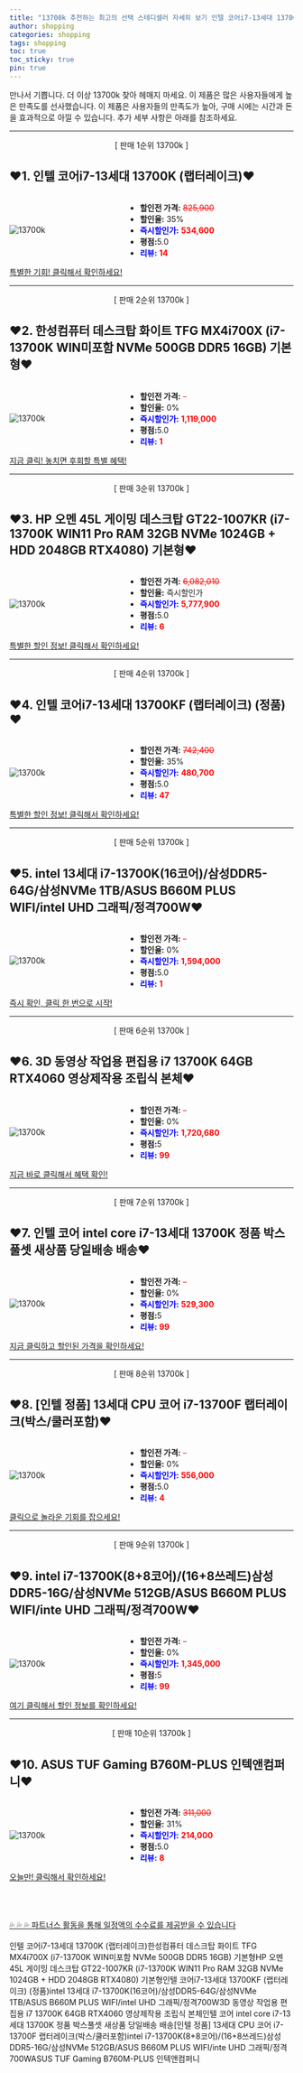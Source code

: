 ```yaml
---
title: "13700k 추천하는 최고의 선택 스테디셀러 자세히 보기 인텔 코어i7-13세대 13700K (랩터레이크)"
author: shopping
categories: shopping
tags: shopping
toc: true
toc_sticky: true
pin: true
---
```

만나서 기쁩니다. 더 이상 13700k 찾아 헤매지 마세요. 이 제품은 많은 사용자들에게 높은 만족도를 선사했습니다. 이 제품은 사용자들의 만족도가 높아, 구매 시에는 시간과 돈을 효과적으로 아낄 수 있습니다. 추가 세부 사항은 아래를 참조하세요.

---
<p class="toplist" style="margin: 0 auto; display: block; width: fit-content;">[ 판매 1순위 13700k ]</p>

<h2><strong>❤️1. 인텔 코어i7-13세대 13700K (랩터레이크)❤️</strong></h2>

<div style="display: flex; align-items: center;">
    <div style="flex: 0.4;">
        <img src="https://thumbnail9.coupangcdn.com/thumbnails/remote/230x230ex/image/vendor_inventory/6a89/799d5f889a7c176111755335eefe30197cadf150f768bc0a0e5eebb9eef8.jpg" alt="13700k" style="max-width: 100%;">
    </div>
    <div style="flex: 0.6; margin-left: 10px;">
        <ul>
            <li><strong>할인전 가격:</strong> <del style="color: red;">825,900</del></li>
            <li><strong>할인율:</strong> 35%</li>
            <li><span style='color:blue'><strong>즉시할인가:</strong></span> <span style='color:red'><strong>534,600</strong></span></li>
            <li><strong>평점:</strong>5.0</li>
            <li><span style='color:blue'><strong>리뷰:</strong></span> <span style='color:red'><strong>14</strong></span></li>
        </ul>
    </div>
</div>
<div class="center">
    <a href="https://William4Davisa.github.io?lptag=AF9450613&subid=githubio&pageKey=7385355434&traceid=V0-153&itemId=16405663718&vendorItemId=83609637626" class="myButton">
        특별한 기회! 클릭해서 확인하세요!
    </a>
</div>


---
<p class="toplist" style="margin: 0 auto; display: block; width: fit-content;">[ 판매 2순위 13700k ]</p>

<h2><strong>❤️2. 한성컴퓨터 데스크탑 화이트 TFG MX4i700X (i7-13700K WIN미포함 NVMe 500GB DDR5 16GB) 기본형❤️</strong></h2>

<div style="display: flex; align-items: center;">
    <div style="flex: 0.4;">
        <img src="https://thumbnail7.coupangcdn.com/thumbnails/remote/230x230ex/image/retail/images/2221467268755972-66f7ad78-8562-47f0-aca1-a8f9005aca54.jpg" alt="13700k" style="max-width: 100%;">
    </div>
    <div style="flex: 0.6; margin-left: 10px;">
        <ul>
            <li><strong>할인전 가격:</strong> <del style="color: red;">-</del></li>
            <li><strong>할인율:</strong> 0%</li>
            <li><span style='color:blue'><strong>즉시할인가:</strong></span> <span style='color:red'><strong>1,119,000</strong></span></li>
            <li><strong>평점:</strong>5.0</li>
            <li><span style='color:blue'><strong>리뷰:</strong></span> <span style='color:red'><strong>1</strong></span></li>
        </ul>
    </div>
</div>
<div class="center">
    <a href="https://William4Davisa.github.io?lptag=AF9450613&subid=githubio&pageKey=7662446903&traceid=V0-153&itemId=20417759908&vendorItemId=87499503188" class="myButton">
        지금 클릭! 놓치면 후회할 특별 혜택!
    </a>
</div>


---
<p class="toplist" style="margin: 0 auto; display: block; width: fit-content;">[ 판매 3순위 13700k ]</p>

<h2><strong>❤️3. HP 오멘 45L 게이밍 데스크탑 GT22-1007KR (i7-13700K WIN11 Pro RAM 32GB NVMe 1024GB + HDD 2048GB RTX4080) 기본형❤️</strong></h2>

<div style="display: flex; align-items: center;">
    <div style="flex: 0.4;">
        <img src="https://thumbnail6.coupangcdn.com/thumbnails/remote/230x230ex/image/rs_quotation_api/lb8xmaac/cc635ea855424d2a82f63b1ea7593b5f.jpg" alt="13700k" style="max-width: 100%;">
    </div>
    <div style="flex: 0.6; margin-left: 10px;">
        <ul>
            <li><strong>할인전 가격:</strong> <del style="color: red;">6,082,010</del></li>
            <li><strong>할인율:</strong> 즉시할인가</li>
            <li><span style='color:blue'><strong>즉시할인가:</strong></span> <span style='color:red'><strong>5,777,900</strong></span></li>
            <li><strong>평점:</strong>5.0</li>
            <li><span style='color:blue'><strong>리뷰:</strong></span> <span style='color:red'><strong>6</strong></span></li>
        </ul>
    </div>
</div>
<div class="center">
    <a href="https://William4Davisa.github.io?lptag=AF9450613&subid=githubio&pageKey=7028666150&traceid=V0-153&itemId=17338056030&vendorItemId=84508620239" class="myButton">
        특별한 할인 정보! 클릭해서 확인하세요!
    </a>
</div>


---
<p class="toplist" style="margin: 0 auto; display: block; width: fit-content;">[ 판매 4순위 13700k ]</p>

<h2><strong>❤️4. 인텔 코어i7-13세대 13700KF (랩터레이크) (정품)❤️</strong></h2>

<div style="display: flex; align-items: center;">
    <div style="flex: 0.4;">
        <img src="https://thumbnail7.coupangcdn.com/thumbnails/remote/230x230ex/image/vendor_inventory/0220/ddcdfe782e37f48396377cc906b1ddf5011b4aa4daccde14800f27d8dc56.jpg" alt="13700k" style="max-width: 100%;">
    </div>
    <div style="flex: 0.6; margin-left: 10px;">
        <ul>
            <li><strong>할인전 가격:</strong> <del style="color: red;">742,400</del></li>
            <li><strong>할인율:</strong> 35%</li>
            <li><span style='color:blue'><strong>즉시할인가:</strong></span> <span style='color:red'><strong>480,700</strong></span></li>
            <li><strong>평점:</strong>5.0</li>
            <li><span style='color:blue'><strong>리뷰:</strong></span> <span style='color:red'><strong>47</strong></span></li>
        </ul>
    </div>
</div>
<div class="center">
    <a href="https://William4Davisa.github.io?lptag=AF9450613&subid=githubio&pageKey=6865121561&traceid=V0-153&itemId=16406651541&vendorItemId=83608500925" class="myButton">
        특별한 할인 정보! 클릭해서 확인하세요!
    </a>
</div>


---
<p class="toplist" style="margin: 0 auto; display: block; width: fit-content;">[ 판매 5순위 13700k ]</p>

<h2><strong>❤️5. intel 13세대 i7-13700K(16코어)/삼성DDR5-64G/삼성NVMe 1TB/ASUS B660M PLUS WIFI/intel UHD 그래픽/정격700W❤️</strong></h2>

<div style="display: flex; align-items: center;">
    <div style="flex: 0.4;">
        <img src="https://thumbnail6.coupangcdn.com/thumbnails/remote/230x230ex/image/vendor_inventory/b645/384223c5998ca474796a28e48266554c12f2b9bd33a54a74ac4fa6513d49.jpg" alt="13700k" style="max-width: 100%;">
    </div>
    <div style="flex: 0.6; margin-left: 10px;">
        <ul>
            <li><strong>할인전 가격:</strong> <del style="color: red;">-</del></li>
            <li><strong>할인율:</strong> 0%</li>
            <li><span style='color:blue'><strong>즉시할인가:</strong></span> <span style='color:red'><strong>1,594,000</strong></span></li>
            <li><strong>평점:</strong>5.0</li>
            <li><span style='color:blue'><strong>리뷰:</strong></span> <span style='color:red'><strong>1</strong></span></li>
        </ul>
    </div>
</div>
<div class="center">
    <a href="https://William4Davisa.github.io?lptag=AF9450613&subid=githubio&pageKey=7149123833&traceid=V0-153&itemId=17969913914&vendorItemId=85127166702" class="myButton">
        즉시 확인, 클릭 한 번으로 시작!
    </a>
</div>


---
<p class="toplist" style="margin: 0 auto; display: block; width: fit-content;">[ 판매 6순위 13700k ]</p>

<h2><strong>❤️6. 3D 동영상 작업용 편집용 i7 13700K 64GB RTX4060 영상제작용 조립식 본체❤️</strong></h2>

<div style="display: flex; align-items: center;">
    <div style="flex: 0.4;">
        <img src="https://thumbnail10.coupangcdn.com/thumbnails/remote/230x230ex/image/vendor_inventory/2016/5ea4ff71bdbb1d3e1a00cfea7e77ca851d33e086198760a9d04485e21c45.jpg" alt="13700k" style="max-width: 100%;">
    </div>
    <div style="flex: 0.6; margin-left: 10px;">
        <ul>
            <li><strong>할인전 가격:</strong> <del style="color: red;">-</del></li>
            <li><strong>할인율:</strong> 0%</li>
            <li><span style='color:blue'><strong>즉시할인가:</strong></span> <span style='color:red'><strong>1,720,680</strong></span></li>
            <li><strong>평점:</strong>5</li>
            <li><span style='color:blue'><strong>리뷰:</strong></span> <span style='color:red'><strong>99</strong></span></li>
        </ul>
    </div>
</div>
<div class="center">
    <a href="https://William4Davisa.github.io?lptag=AF9450613&subid=githubio&pageKey=7325677988&traceid=V0-153&itemId=18797388774&vendorItemId=85928265159" class="myButton">
        지금 바로 클릭해서 혜택 확인!
    </a>
</div>


---
<p class="toplist" style="margin: 0 auto; display: block; width: fit-content;">[ 판매 7순위 13700k ]</p>

<h2><strong>❤️7. 인텔 코어 intel core i7-13세대 13700K 정품 박스풀셋 새상품 당일배송 배송❤️</strong></h2>

<div style="display: flex; align-items: center;">
    <div style="flex: 0.4;">
        <img src="https://thumbnail9.coupangcdn.com/thumbnails/remote/230x230ex/image/vendor_inventory/2212/46de604d2c551944df6088bd329e4c2808da974ac92ff7a72093131e6c2d.jpg" alt="13700k" style="max-width: 100%;">
    </div>
    <div style="flex: 0.6; margin-left: 10px;">
        <ul>
            <li><strong>할인전 가격:</strong> <del style="color: red;">-</del></li>
            <li><strong>할인율:</strong> 0%</li>
            <li><span style='color:blue'><strong>즉시할인가:</strong></span> <span style='color:red'><strong>529,300</strong></span></li>
            <li><strong>평점:</strong>5</li>
            <li><span style='color:blue'><strong>리뷰:</strong></span> <span style='color:red'><strong>99</strong></span></li>
        </ul>
    </div>
</div>
<div class="center">
    <a href="https://William4Davisa.github.io?lptag=AF9450613&subid=githubio&pageKey=7816009334&traceid=V0-153&itemId=21214842196&vendorItemId=90544292812" class="myButton">
        지금 클릭하고 할인된 가격을 확인하세요!
    </a>
</div>


---
<p class="toplist" style="margin: 0 auto; display: block; width: fit-content;">[ 판매 8순위 13700k ]</p>

<h2><strong>❤️8. [인텔 정품] 13세대 CPU 코어 i7-13700F 랩터레이크(박스/쿨러포함)❤️</strong></h2>

<div style="display: flex; align-items: center;">
    <div style="flex: 0.4;">
        <img src="https://thumbnail7.coupangcdn.com/thumbnails/remote/230x230ex/image/vendor_inventory/fda0/93e65ed9f2d5d6a8edbebffc5176c7155f33f93946babf09408de627c183.jpg" alt="13700k" style="max-width: 100%;">
    </div>
    <div style="flex: 0.6; margin-left: 10px;">
        <ul>
            <li><strong>할인전 가격:</strong> <del style="color: red;">-</del></li>
            <li><strong>할인율:</strong> 0%</li>
            <li><span style='color:blue'><strong>즉시할인가:</strong></span> <span style='color:red'><strong>556,000</strong></span></li>
            <li><strong>평점:</strong>5.0</li>
            <li><span style='color:blue'><strong>리뷰:</strong></span> <span style='color:red'><strong>4</strong></span></li>
        </ul>
    </div>
</div>
<div class="center">
    <a href="https://William4Davisa.github.io?lptag=AF9450613&subid=githubio&pageKey=7584322596&traceid=V0-153&itemId=20027294792&vendorItemId=87021911200" class="myButton">
        클릭으로 놀라운 기회를 잡으세요!
    </a>
</div>


---
<p class="toplist" style="margin: 0 auto; display: block; width: fit-content;">[ 판매 9순위 13700k ]</p>

<h2><strong>❤️9. intel i7-13700K(8+8코어)/(16+8쓰레드)삼성DDR5-16G/삼성NVMe 512GB/ASUS B660M PLUS WIFI/inte UHD 그래픽/정격700W❤️</strong></h2>

<div style="display: flex; align-items: center;">
    <div style="flex: 0.4;">
        <img src="https://thumbnail6.coupangcdn.com/thumbnails/remote/230x230ex/image/vendor_inventory/b645/384223c5998ca474796a28e48266554c12f2b9bd33a54a74ac4fa6513d49.jpg" alt="13700k" style="max-width: 100%;">
    </div>
    <div style="flex: 0.6; margin-left: 10px;">
        <ul>
            <li><strong>할인전 가격:</strong> <del style="color: red;">-</del></li>
            <li><strong>할인율:</strong> 0%</li>
            <li><span style='color:blue'><strong>즉시할인가:</strong></span> <span style='color:red'><strong>1,345,000</strong></span></li>
            <li><strong>평점:</strong>5</li>
            <li><span style='color:blue'><strong>리뷰:</strong></span> <span style='color:red'><strong>99</strong></span></li>
        </ul>
    </div>
</div>
<div class="center">
    <a href="https://William4Davisa.github.io?lptag=AF9450613&subid=githubio&pageKey=7149129396&traceid=V0-153&itemId=17969940539&vendorItemId=85127193399" class="myButton">
        여기 클릭해서 할인 정보를 확인하세요!
    </a>
</div>


---
<p class="toplist" style="margin: 0 auto; display: block; width: fit-content;">[ 판매 10순위 13700k ]</p>

<h2><strong>❤️10. ASUS TUF Gaming B760M-PLUS 인텍앤컴퍼니❤️</strong></h2>

<div style="display: flex; align-items: center;">
    <div style="flex: 0.4;">
        <img src="https://thumbnail8.coupangcdn.com/thumbnails/remote/230x230ex/image/vendor_inventory/f327/bb17d5e1d68733663ad3ece97053ca7db611cd44d07232ba32d196c27c40.jpg" alt="13700k" style="max-width: 100%;">
    </div>
    <div style="flex: 0.6; margin-left: 10px;">
        <ul>
            <li><strong>할인전 가격:</strong> <del style="color: red;">311,000</del></li>
            <li><strong>할인율:</strong> 31%</li>
            <li><span style='color:blue'><strong>즉시할인가:</strong></span> <span style='color:red'><strong>214,000</strong></span></li>
            <li><strong>평점:</strong>5.0</li>
            <li><span style='color:blue'><strong>리뷰:</strong></span> <span style='color:red'><strong>8</strong></span></li>
        </ul>
    </div>
</div>
<div class="center">
    <a href="https://William4Davisa.github.io?lptag=AF9450613&subid=githubio&pageKey=7257328045&traceid=V0-153&itemId=18476237704&vendorItemId=85743155748" class="myButton">
        오늘만! 클릭해서 확인하세요!
    </a>
</div>

<br><br><br>[💦 💦 💦 파트너스 활동을 통해 일정액의 수수료를 제공받을 수 있습니다](https://link.coupang.com/a/bcpT2c)<br><br>인텔 코어i7-13세대 13700K (랩터레이크)한성컴퓨터 데스크탑 화이트 TFG MX4i700X (i7-13700K WIN미포함 NVMe 500GB DDR5 16GB) 기본형HP 오멘 45L 게이밍 데스크탑 GT22-1007KR (i7-13700K WIN11 Pro RAM 32GB NVMe 1024GB + HDD 2048GB RTX4080) 기본형인텔 코어i7-13세대 13700KF (랩터레이크) (정품)intel 13세대 i7-13700K(16코어)/삼성DDR5-64G/삼성NVMe 1TB/ASUS B660M PLUS WIFI/intel UHD 그래픽/정격700W3D 동영상 작업용 편집용 i7 13700K 64GB RTX4060 영상제작용 조립식 본체인텔 코어 intel core i7-13세대 13700K 정품 박스풀셋 새상품 당일배송 배송[인텔 정품] 13세대 CPU 코어 i7-13700F 랩터레이크(박스/쿨러포함)intel i7-13700K(8+8코어)/(16+8쓰레드)삼성DDR5-16G/삼성NVMe 512GB/ASUS B660M PLUS WIFI/inte UHD 그래픽/정격700WASUS TUF Gaming B760M-PLUS 인텍앤컴퍼니